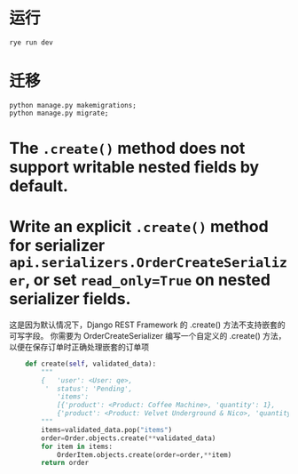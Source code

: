 # 运行
```bash
rye run dev
```

# 迁移
```shell
python manage.py makemigrations;
python manage.py migrate;
```

# The `.create()` method does not support writable nested fields by default.
# Write an explicit `.create()` method for serializer `api.serializers.OrderCreateSerializer`, or set `read_only=True` on nested serializer fields.
这是因为默认情况下，Django REST Framework 的 .create() 方法不支持嵌套的可写字段。
你需要为 OrderCreateSerializer 编写一个自定义的 .create() 方法，以便在保存订单时正确处理嵌套的订单项
```python
    def create(self, validated_data):
        """
        {   'user': <User: qe>,
         '  status': 'Pending',
            'items':
            [{'product': <Product: Coffee Machine>, 'quantity': 1},
            {'product': <Product: Velvet Underground & Nico>, 'quantity': 2}]}
        """
        items=validated_data.pop("items")
        order=Order.objects.create(**validated_data)
        for item in items:
            OrderItem.objects.create(order=order,**item)
        return order
```